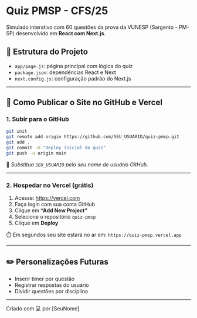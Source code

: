 
# Quiz PMSP - CFS/25

Simulado interativo com 60 questões da prova da VUNESP (Sargento - PM-SP) desenvolvido em **React com Next.js**.

## 📁 Estrutura do Projeto

- `app/page.js`: página principal com lógica do quiz
- `package.json`: dependências React e Next
- `next.config.js`: configuração padrão do Next.js

---

## 🚀 Como Publicar o Site no GitHub e Vercel

### 1. Subir para o GitHub

```bash
git init
git remote add origin https://github.com/SEU_USUARIO/quiz-pmsp.git
git add .
git commit -m "Deploy inicial do quiz"
git push -u origin main
```

📌 *Substitua `SEU_USUARIO` pelo seu nome de usuário GitHub.*

---

### 2. Hospedar no Vercel (grátis)

1. Acesse: https://vercel.com
2. Faça login com sua conta GitHub
3. Clique em **“Add New Project”**
4. Selecione o repositório `quiz-pmsp`
5. Clique em **Deploy**

⏱️ Em segundos seu site estará no ar em: `https://quiz-pmsp.vercel.app`

---

## ✏️ Personalizações Futuras

- Inserir timer por questão
- Registrar respostas do usuário
- Dividir questões por disciplina

---

Criado com 💻 por [SeuNome]
